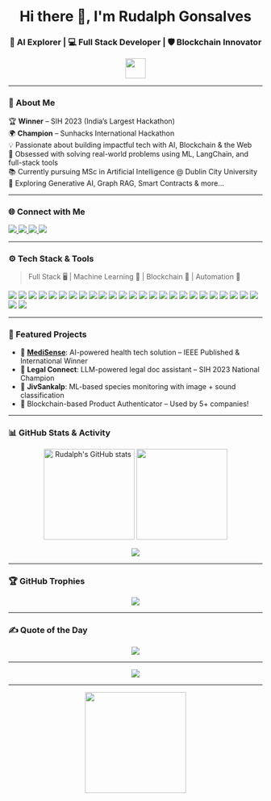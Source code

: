 <h1 align="center">Hi there 👋, I'm Rudalph Gonsalves</h1>
<h3 align="center">🚀 AI Explorer | 💻 Full Stack Developer | 🛡 Blockchain Innovator</h3>
<p align="center">
  <img src="https://media.giphy.com/media/hvRJCLFzcasrR4ia7z/giphy.gif" width="40"/>
</p>

---

### 💫 About Me

🏆 **Winner** – SIH 2023 (India’s Largest Hackathon)  
🌍 **Champion** – Sunhacks International Hackathon  
💡 Passionate about building impactful tech with AI, Blockchain & the Web  
🧠 Obsessed with solving real-world problems using ML, LangChain, and full-stack tools  
📚 Currently pursuing MSc in Artificial Intelligence @ Dublin City University  
🌱 Exploring Generative AI, Graph RAG, Smart Contracts & more...

---

### 🌐 Connect with Me

<p align="left">
  <a href="https://linkedin.com/in/rudalphgonsalves" target="_blank">
    <img src="https://img.shields.io/badge/LinkedIn-%230077B5.svg?style=for-the-badge&logo=linkedin&logoColor=white" />
  </a>
  <a href="mailto:gonsalvesrudalph@gmail.com">
    <img src="https://img.shields.io/badge/Email-D14836?style=for-the-badge&logo=gmail&logoColor=white" />
  </a>
  <a href="https://instagram.com/rudalphgonsalves" target="_blank">
    <img src="https://img.shields.io/badge/Instagram-%23E4405F.svg?style=for-the-badge&logo=instagram&logoColor=white" />
  </a>
  <a href="https://rudalph.vercel.app" target="_blank">
    <img src="https://img.shields.io/badge/Portfolio-000?style=for-the-badge&logo=vercel&logoColor=white" />
  </a>
</p>

---

### ⚙️ Tech Stack & Tools

> Full Stack 🖥 | Machine Learning 🧠 | Blockchain 🔐 | Automation 🤖

<p align="left">
  <!-- Languages -->
  <img src="https://img.shields.io/badge/Python-3670A0?style=for-the-badge&logo=python&logoColor=ffdd54"/>
  <img src="https://img.shields.io/badge/JavaScript-%23F7DF1E?style=for-the-badge&logo=javascript&logoColor=black"/>
  <img src="https://img.shields.io/badge/TypeScript-007ACC?style=for-the-badge&logo=typescript&logoColor=white"/>
  <img src="https://img.shields.io/badge/Solidity-363636?style=for-the-badge&logo=solidity&logoColor=white"/>
  <img src="https://img.shields.io/badge/C-00599C?style=for-the-badge&logo=c&logoColor=white"/>
  
  <!-- Web Dev -->
  <img src="https://img.shields.io/badge/React-20232a?style=for-the-badge&logo=react&logoColor=61DAFB"/>
  <img src="https://img.shields.io/badge/Next.js-black?style=for-the-badge&logo=next.js&logoColor=white"/>
  <img src="https://img.shields.io/badge/Node.js-339933?style=for-the-badge&logo=node.js&logoColor=white"/>
  <img src="https://img.shields.io/badge/Express.js-404d59?style=for-the-badge&logo=express&logoColor=white"/>
  <img src="https://img.shields.io/badge/TailwindCSS-38B2AC?style=for-the-badge&logo=tailwind-css&logoColor=white"/>
  <img src="https://img.shields.io/badge/Bootstrap-7952B3?style=for-the-badge&logo=bootstrap&logoColor=white"/>
  <img src="https://img.shields.io/badge/Context--API-000000?style=for-the-badge&logo=react"/>

  <!-- AI/ML -->
  <img src="https://img.shields.io/badge/TensorFlow-FF6F00?style=for-the-badge&logo=tensorflow&logoColor=white"/>
  <img src="https://img.shields.io/badge/Keras-D00000?style=for-the-badge&logo=keras&logoColor=white"/>
  <img src="https://img.shields.io/badge/PyTorch-EE4C2C?style=for-the-badge&logo=PyTorch&logoColor=white"/>
  <img src="https://img.shields.io/badge/scikit--learn-F7931E?style=for-the-badge&logo=scikit-learn&logoColor=white"/>
  <img src="https://img.shields.io/badge/OpenCV-white?style=for-the-badge&logo=opencv&logoColor=black"/>
  <img src="https://img.shields.io/badge/Matplotlib-white?style=for-the-badge&logo=matplotlib&logoColor=black"/>
  <img src="https://img.shields.io/badge/Numpy-013243?style=for-the-badge&logo=numpy&logoColor=white"/>
  <img src="https://img.shields.io/badge/Pandas-150458?style=for-the-badge&logo=pandas&logoColor=white"/>

  <!-- Backend + DB -->
  <img src="https://img.shields.io/badge/MongoDB-4ea94b?style=for-the-badge&logo=mongodb&logoColor=white"/>
  <img src="https://img.shields.io/badge/Neo4j-008CC1?style=for-the-badge&logo=neo4j&logoColor=white"/>
  <img src="https://img.shields.io/badge/Flask-black?style=for-the-badge&logo=flask&logoColor=white"/>

  <!-- Deployment -->
  <img src="https://img.shields.io/badge/Vercel-000000?style=for-the-badge&logo=vercel&logoColor=white"/>
  <img src="https://img.shields.io/badge/Firebase-039BE5?style=for-the-badge&logo=firebase"/>
  <img src="https://img.shields.io/badge/Render-46E3B7?style=for-the-badge&logo=render&logoColor=white"/>
  <img src="https://img.shields.io/badge/Netlify-00C7B7?style=for-the-badge&logo=netlify&logoColor=white"/>
</p>

---

### 🧩 Featured Projects

- 🔬 [**MediSense**](https://medi-sense.vercel.app): AI-powered health tech solution – IEEE Published & International Winner  
- 📑 **Legal Connect**: LLM-powered legal doc assistant – SIH 2023 National Champion  
- 🐾 **JivSankalp**: ML-based species monitoring with image + sound classification  
- 🔗 Blockchain-based Product Authenticator – Used by 5+ companies!

---

### 📊 GitHub Stats & Activity

<p align="center">
  <img src="https://github-readme-stats.vercel.app/api?username=Rudalph&theme=tokyonight&show_icons=true&count_private=true" alt="Rudalph's GitHub stats" height="180"/>
  <img src="https://github-readme-streak-stats.herokuapp.com/?user=Rudalph&theme=tokyonight" height="180"/>
</p>

<p align="center">
  <img src="https://github-readme-stats.vercel.app/api/top-langs/?username=Rudalph&layout=compact&theme=tokyonight"/>
</p>

---

### 🏆 GitHub Trophies

<p align="center">
  <img src="https://github-profile-trophy.vercel.app/?username=Rudalph&theme=algolia&row=1&margin-w=10"/>
</p>

---

### ✍️ Quote of the Day

<p align="center">
  <img src="https://quotes-github-readme.vercel.app/api?type=horizontal&theme=radical" />
</p>

---

<p align="center">
  <img src="https://visitcount.itsvg.in/api?id=Rudalph&label=Profile%20Views&color=0&icon=0&pretty=true" />
</p>

---

<p align="center">
  <img src="https://media.giphy.com/media/qgQUggAC3Pfv687qPC/giphy.gif" width="200"/>
</p>
